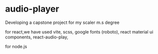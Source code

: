 # audio-player

Developing a capstone project for my scaler m.s degree

for react,we have used vite, scss, google fonts (roboto), react material ui components, react-audio-play,

for node.js
